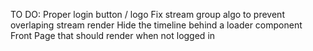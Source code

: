 TO DO:
Proper login button / logo
Fix stream group algo to prevent overlaping stream render
Hide the timeline behind a loader component
Front Page that should render when not logged in
